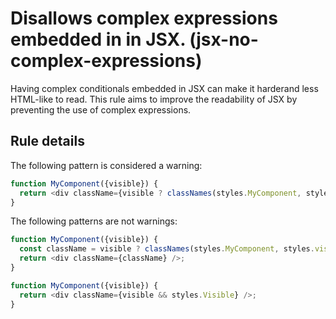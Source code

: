 # Disallows complex expressions embedded in in JSX. (jsx-no-complex-expressions)

Having complex conditionals embedded in JSX can make it harderand less HTML-like to read. This rule aims to improve the readability of JSX by preventing the use of complex expressions.

## Rule details

The following pattern is considered a warning:

```js
function MyComponent({visible}) {
  return <div className={visible ? classNames(styles.MyComponent, styles.visible) : styles.Hidden} />;
}
```

The following patterns are not warnings:

```js
function MyComponent({visible}) {
  const className = visible ? classNames(styles.MyComponent, styles.visible) : styles.Hidden;
  return <div className={className} />;
}

function MyComponent({visible}) {
  return <div className={visible && styles.Visible} />;
}
```
